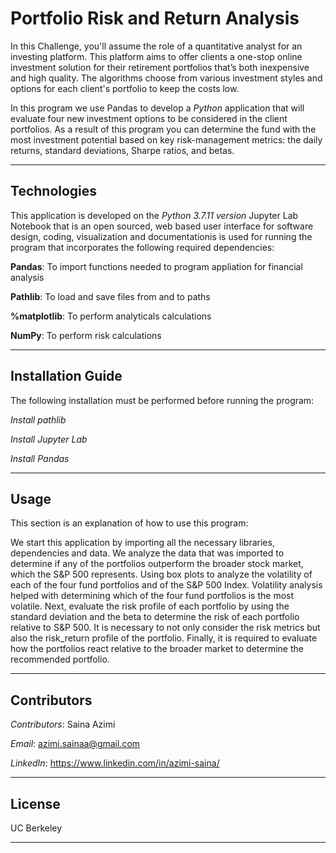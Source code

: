 # **Portfolio Risk and Return Analysis**
In this Challenge, you'll assume the role of a quantitative analyst for an investing platform. This platform aims to offer clients a one-stop online investment solution for their retirement portfolios that’s both inexpensive and high quality.
The algorithms choose from various investment styles and options for each client's portfolio to keep the costs low.

In this program we use Pandas to develop a *Python* application that will evaluate four new investment options to be considered in the client portfolios. As a result of this program you can determine the fund with the most investment potential based on key risk-management metrics: the daily returns, standard deviations, Sharpe ratios, and betas.

---
## Technologies
This application is developed on the *Python 3.7.11 version* 
Jupyter Lab Notebook that is an open sourced, web based user interface for software design, coding, visualization and documentationis is used for running the program that incorporates the following required dependencies:

**Pandas**: To import functions needed to program appliation for financial analysis

**Pathlib**: To load and save files from and to paths

**%matplotlib**: To perform analyticals calculations

**NumPy**: To perform risk calculations

---
## Installation Guide
The following installation must be performed before running the program:

*Install pathlib*

*Install Jupyter Lab*

*Install Pandas*

---
## Usage
This section is an explanation of how to use this program: 

We start this application by importing all the necessary libraries, dependencies and data. We analyze the data that was imported to determine if any of the portfolios outperform the broader stock market, which the S&P 500 represents. Using box plots to analyze the volatility of each of the four fund portfolios and of the S&P 500 Index. Volatility analysis helped with determining which of the four fund portfolios is the most volatile. Next, evaluate the risk profile of each portfolio by using the standard deviation and the beta to determine the risk of each portfolio relative to S&P 500. It is necessary to not only consider the risk metrics but also the risk_return profile of the portfolio. Finally, it is required to evaluate how the portfolios react relative to the broader market to determine the recommended portfolio.

---
## Contributors
*Contributors*: Saina Azimi

*Email*: azimi.sainaa@gmail.com

*LinkedIn*: https://www.linkedin.com/in/azimi-saina/ 

---
## License 
UC Berkeley

----